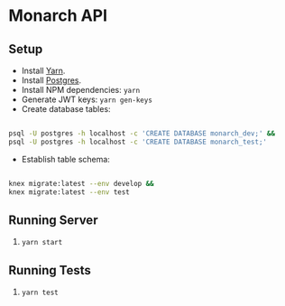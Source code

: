 # Monarch API

## Setup

* Install [Yarn][yarn-setup].
* Install [Postgres][postgres-setup].
* Install NPM dependencies: `yarn`
* Generate JWT keys: `yarn gen-keys`
* Create database tables:

```bash

psql -U postgres -h localhost -c 'CREATE DATABASE monarch_dev;' &&
psql -U postgres -h localhost -c 'CREATE DATABASE monarch_test;'

```
* Establish table schema:

```bash

knex migrate:latest --env develop &&
knex migrate:latest --env test

```

## Running Server

1. `yarn start`

## Running Tests

1. `yarn test`


[yarn-setup]: https://yarnpkg.com/lang/en/docs/install/
[postgres-setup]: https://www.postgresql.org/download/
